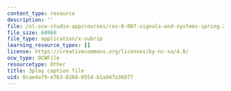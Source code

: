```yaml
---
content_type: resource
description: ''
file: /ol-ocw-studio-app/courses/res-6-007-signals-and-systems-spring-2011/0cae4a79e7638268055db1a947a36877_z8sXXQxcmN4.srt
file_size: 60968
file_type: application/x-subrip
learning_resource_types: []
license: https://creativecommons.org/licenses/by-nc-sa/4.0/
ocw_type: OCWFile
resourcetype: Other
title: 3play caption file
uid: 0cae4a79-e763-8268-055d-b1a947a36877
---
```

